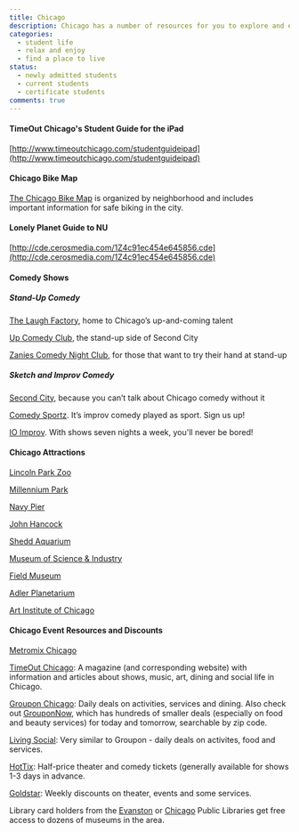 ```yaml
---
title: Chicago
description: Chicago has a number of resources for you to explore and enjoy. For example you might check out Chicago's many bike routes, got to a comedy show, or check out one of Chicago's many attractions. 
categories: 
  - student life
  - relax and enjoy
  - find a place to live
status:
  - newly admitted students
  - current students
  - certificate students
comments: true
---
```


#### TimeOut Chicago's Student Guide for the iPad

[http://www.timeoutchicago.com/studentguideipad](http://www.timeoutchicago.com/studentguideipad)

#### Chicago Bike Map

[The Chicago Bike Map](http://www.cityofchicago.org/cityinfo/cdot/bikemap/keymap.html) is organized by neighborhood and includes important information for safe biking in the city.

#### Lonely Planet Guide to NU

[http://cde.cerosmedia.com/1Z4c91ec454e645856.cde](http://cde.cerosmedia.com/1Z4c91ec454e645856.cde)

#### Comedy Shows

##### Stand-Up Comedy

[The Laugh Factory](http://www.laughfactory.com/clubs/chicago), home to Chicago’s up-and-coming talent

[Up Comedy Club](http://upcomedyclub.com/index.cfm), the stand-up side of Second City

[Zanies Comedy Night Club](http://www.chicago.zanies.com/news.php?viewStory=535), for those that want to try their hand at stand-up

##### Sketch and Improv Comedy

[Second City](http://www.secondcity.com/), because you can’t talk about Chicago comedy without it

[Comedy Sportz](http://comedysportzchicago.com/). It’s improv comedy played as sport. Sign us up!

[IO Improv](http://ioimprov.com/chicago/). With shows seven nights a week, you'll never be bored!

#### Chicago Attractions

[Lincoln Park Zoo](http://www.lpzoo.org/)

[Millennium Park](http://explorechicago.org/city/en/millennium.html)

[Navy Pier](http://www.navypier.com/)

[John Hancock](http://jhochicago.com/en/)

[Shedd Aquarium](http://www.sheddaquarium.org/)

[Museum of Science & Industry](http://www.msichicago.org/)

[Field Museum](https://sites.google.com/)

[Adler Planetarium](http://www.adlerplanetarium.org/)

[Art Institute of Chicago](http://www.artic.edu/aic/)

#### Chicago Event Resources and Discounts

[Metromix Chicago](http://chicago.metromix.com/)

[TimeOut Chicago](http://timeoutchicago.com/): A magazine (and corresponding website) with information and articles about shows, music, art, dining and social life in Chicago.

[Groupon Chicago](http://www.groupon.com/chicago/all?post_subscribe=true): Daily deals on activities, services and dining. Also check out [GrouponNow](http://www.groupon.com/now/chicago), which has hundreds of smaller deals (especially on food and beauty services) for today and tomorrow, searchable by zip code.

[Living Social](http://livingsocial.com/): Very similar to Groupon - daily deals on activites, food and services.

[HotTix](http://hottix.org/): Half-price theater and comedy tickets (generally available for shows 1-3 days in advance. 

[Goldstar](https://www.goldstar.com/): Weekly discounts on theater, events and some services.

Library card holders from the [Evanston](http://www.epl.org/index.php?option=com_content&view=article&id=990:macys-museum-adventure-pass-coming-to-evanston-library&catid=1:latest-news&Itemid=313) or [Chicago](http://chicagopubliclibrary.tumblr.com/post/196662253/go-to-chicago-museums-for-free) Public Libraries get free access to dozens of museums in the area.